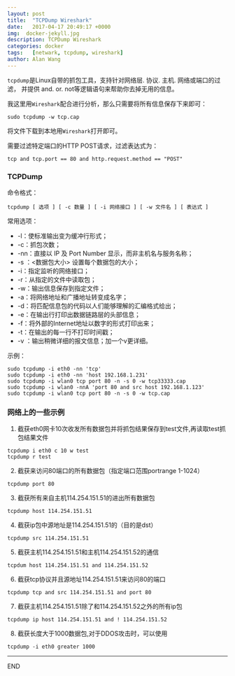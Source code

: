 ```yaml
---
layout: post
title:  "TCPDump Wireshark"
date:   2017-04-17 20:49:17 +0000
img:  docker-jekyll.jpg
description: TCPDump Wireshark
categories: docker
tags:   [netwark, tcpdump, wireshark]
author: Alan Wang
---
```

`tcpdump`是Linux自带的抓包工具，支持针对网络层. 协议. 主机. 网络或端口的过滤，
并提供 and. or. not等逻辑语句来帮助你去掉无用的信息。

我这里用`Wireshark`配合进行分析，那么只需要将所有信息保存下来即可：

```
sudo tcpdump -w tcp.cap
```

将文件下载到本地用`Wireshark`打开即可。

需要过滤特定端口的HTTP POST请求，过滤表达式为：

```
tcp and tcp.port == 80 and http.request.method == "POST"
```


### TCPDump
命令格式：

```
tcpdump [ 选项 ] [ -c 数量 ] [ -i 网络接口 ] [ -w 文件名 ] [ 表达式 ]
```

常用选项：

- -l：使标准输出变为缓冲行形式；
- -c：抓包次数；
- -nn：直接以 IP 及 Port Number 显示，而非主机名与服务名称；
- -s ：<数据包大小> 设置每个数据包的大小；
- -i：指定监听的网络接口；
- -r：从指定的文件中读取包；
- -w：输出信息保存到指定文件；
- -a：将网络地址和广播地址转变成名字；
- -d：将匹配信息包的代码以人们能够理解的汇编格式给出；
- -e：在输出行打印出数据链路层的头部信息；
- -f：将外部的Internet地址以数字的形式打印出来；
- -t：在输出的每一行不打印时间戳；
- -v ：输出稍微详细的报文信息；加一个v更详细。

示例：
```
sudo tcpdump -i eth0 -nn 'tcp'
sudo tcpdump -i eth0 -nn 'host 192.168.1.231'
sudo tcpdump -i wlan0 tcp port 80 -n -s 0 -w tcp33333.cap
sudo tcpdump -i wlan0 -nnA 'port 80 and src host 192.168.1.123'
sudo tcpdump -i wlan0 tcp port 80 -n -s 0 -w tcp.cap
```


### 网络上的一些示例
1. 截获eth0网卡10次收发所有数据包并将抓包结果保存到test文件,再读取test抓包结果文件
```
tcpdump i eth0 c 10 w test
tcpdump r test
```
2. 截获来访问80端口的所有数据包（指定端口范围portrange 1-1024）
```
tcpdump port 80
```
3. 截获所有来自主机114.254.151.51的进出所有数据包
```
tcpdump host 114.254.151.51
```
4. 截获ip包中源地址是114.254.151.51的（目的是dst）
```
tcpdump src 114.254.151.51
```
5. 截获主机114.254.151.51和主机114.254.151.52的通信
```
tcpdum host 114.254.151.51 and 114.254.151.52
```
6. 截获tcp协议并且源地址114.254.151.51来访问80的端口
```
tcpdump tcp and src 114.254.151.51 and port 80
```
7. 截获主机114.254.151.51除了和114.254.151.52之外的所有ip包
```
tcpdump ip host 114.254.151.51 and ! 114.254.151.52
```
8. 截获长度大于1000数据包,对于DDOS攻击时，可以使用
```
tcpdump -i eth0 greater 1000
```

---
END